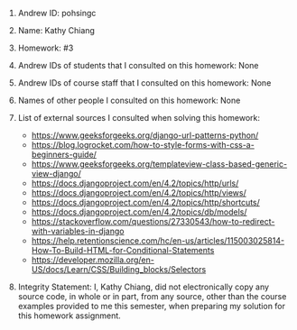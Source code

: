 1) Andrew ID: pohsingc
2) Name: Kathy Chiang
3) Homework: #3
4) Andrew IDs of students that I consulted on this homework: None
5) Andrew IDs of course staff that I consulted on this homework: None
6) Names of other people I consulted on this homework: None
7) List of external sources I consulted when solving this homework:
    - https://www.geeksforgeeks.org/django-url-patterns-python/
    - https://blog.logrocket.com/how-to-style-forms-with-css-a-beginners-guide/
    - https://www.geeksforgeeks.org/templateview-class-based-generic-view-django/
    - https://docs.djangoproject.com/en/4.2/topics/http/urls/
    - https://docs.djangoproject.com/en/4.2/topics/http/views/
    - https://docs.djangoproject.com/en/4.2/topics/http/shortcuts/
    - https://docs.djangoproject.com/en/4.2/topics/db/models/
    - https://stackoverflow.com/questions/27330543/how-to-redirect-with-variables-in-django
    - https://help.retentionscience.com/hc/en-us/articles/115003025814-How-To-Build-HTML-for-Conditional-Statements
    - https://developer.mozilla.org/en-US/docs/Learn/CSS/Building_blocks/Selectors
    
8) Integrity Statement: I, Kathy Chiang, did not electronically copy any source code, in whole or in part, from any source, other than the course examples provided to me this semester, when preparing my solution for this homework assignment.